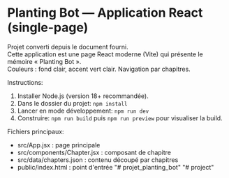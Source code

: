 # Planting Bot — Application React (single-page)
Projet converti depuis le document fourni.  
Cette application est une page React moderne (Vite) qui présente le mémoire « Planting Bot ».  
Couleurs : fond clair, accent vert clair. Navigation par chapitres.

Instructions:
1. Installer Node.js (version 18+ recommandée).
2. Dans le dossier du projet: `npm install`
3. Lancer en mode développement: `npm run dev`
4. Construire: `npm run build` puis `npm run preview` pour visualiser la build.

Fichiers principaux:
- src/App.jsx : page principale
- src/components/Chapter.jsx : composant de chapitre
- src/data/chapters.json : contenu découpé par chapitres
- public/index.html : point d'entrée
"# projet_planting_bot" 
"# project" 
